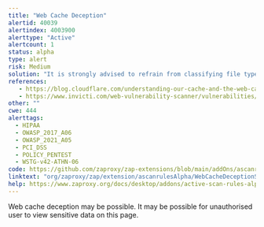 ```yaml
---
title: "Web Cache Deception"
alertid: 40039
alertindex: 4003900
alerttype: "Active"
alertcount: 1
status: alpha
type: alert
risk: Medium
solution: "It is strongly advised to refrain from classifying file types, such as images or stylesheets solely by their URL and file extension. Instead you should make sure that files are cached based on their Content-Type header."
references:
   - https://blog.cloudflare.com/understanding-our-cache-and-the-web-cache-deception-attack/
   - https://www.invicti.com/web-vulnerability-scanner/vulnerabilities/web-cache-deception/
other: ""
cwe: 444
alerttags: 
  - HIPAA
  - OWASP_2017_A06
  - OWASP_2021_A05
  - PCI_DSS
  - POLICY_PENTEST
  - WSTG-v42-ATHN-06
code: https://github.com/zaproxy/zap-extensions/blob/main/addOns/ascanrulesAlpha/src/main/java/org/zaproxy/zap/extension/ascanrulesAlpha/WebCacheDeceptionScanRule.java
linktext: "org/zaproxy/zap/extension/ascanrulesAlpha/WebCacheDeceptionScanRule.java"
help: https://www.zaproxy.org/docs/desktop/addons/active-scan-rules-alpha/#id-40039
---
```

Web cache deception may be possible. It may be possible for unauthorised user to view sensitive data on this page.
